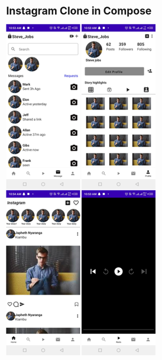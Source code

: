 # Instagram Clone in Compose

<p float = "left">
<img src= "app/src/main/res/drawable/image1.jpeg" width=200 />
<img src= "app/src/main/res/drawable/image2.jpeg" width=200 />
<img src= "app/src/main/res/drawable/image3.jpeg" width=200 />
<img src= "app/src/main/res/drawable/image4.jpeg" width=200 />
</p>